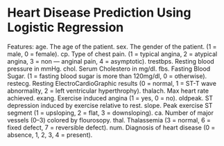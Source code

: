 # Heart Disease Prediction Using Logistic Regression
Features:
age. The age of the patient.
sex. The gender of the patient. (1 = male, 0 = female).
cp. Type of chest pain. (1 = typical angina, 2 = atypical angina, 3 = non — anginal pain, 4 = asymptotic).
trestbps. Resting blood pressure in mmHg.
chol. Serum Cholestero in mg/dl.
fbs. Fasting Blood Sugar. (1 = fasting blood sugar is more than 120mg/dl, 0 = otherwise).
restecg. Resting ElectroCardioGraphic results (0 = normal, 1 = ST-T wave abnormality, 2 = left ventricular hyperthrophy).
thalach. Max heart rate achieved.
exang. Exercise induced angina (1 = yes, 0 = no).
oldpeak. ST depression induced by exercise relative to rest.
slope. Peak exercise ST segment (1 = upsloping, 2 = flat, 3 = downsloping).
ca. Number of major vessels (0–3) colored by flourosopy.
thal. Thalassemia (3 = normal, 6 = fixed defect, 7 = reversible defect).
num. Diagnosis of heart disease (0 = absence, 1, 2, 3, 4 = present).
